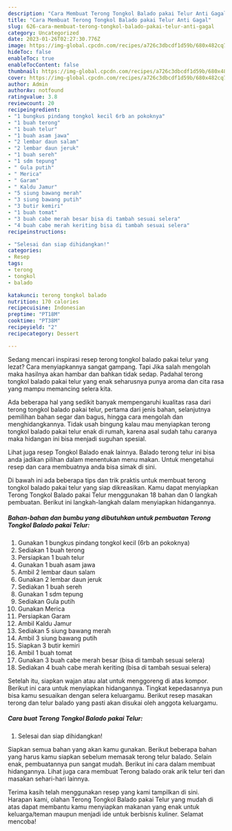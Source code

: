 ```yaml
---
description: "Cara Membuat Terong Tongkol Balado pakai Telur Anti Gagal"
title: "Cara Membuat Terong Tongkol Balado pakai Telur Anti Gagal"
slug: 626-cara-membuat-terong-tongkol-balado-pakai-telur-anti-gagal
category: Uncategorized
date: 2023-01-26T02:27:30.776Z
image: https://img-global.cpcdn.com/recipes/a726c3dbcdf1d59b/680x482cq70/terong-tongkol-balado-pakai-telur-foto-resep-utama.jpg
hideToc: false
enableToc: true
enableTocContent: false
thumbnail: https://img-global.cpcdn.com/recipes/a726c3dbcdf1d59b/680x482cq70/terong-tongkol-balado-pakai-telur-foto-resep-utama.jpg
cover: https://img-global.cpcdn.com/recipes/a726c3dbcdf1d59b/680x482cq70/terong-tongkol-balado-pakai-telur-foto-resep-utama.jpg
author: Admin
authorAv: notfound
ratingvalue: 3.8
reviewcount: 20
recipeingredient:
- "1 bungkus pindang tongkol kecil 6rb an pokoknya"
- "1 buah terong"
- "1 buah telur"
- "1 buah asam jawa"
- "2 lembar daun salam"
- "2 lembar daun jeruk"
- "1 buah sereh"
- "1 sdm tepung"
- " Gula putih"
- " Merica"
- " Garam"
- " Kaldu Jamur"
- "5 siung bawang merah"
- "3 siung bawang putih"
- "3 butir kemiri"
- "1 buah tomat"
- "3 buah cabe merah besar bisa di tambah sesuai selera"
- "4 buah cabe merah keriting bisa di tambah sesuai selera"
recipeinstructions:

- "Selesai dan siap dihidangkan!"
categories:
- Resep
tags:
- terong
- tongkol
- balado

katakunci: terong tongkol balado 
nutrition: 170 calories
recipecuisine: Indonesian
preptime: "PT18M"
cooktime: "PT38M"
recipeyield: "2"
recipecategory: Dessert

---
```



Sedang mencari inspirasi resep terong tongkol balado pakai telur yang lezat? Cara menyiapkannya sangat gampang. Tapi Jika salah mengolah maka hasilnya akan hambar dan bahkan tidak sedap. Padahal terong tongkol balado pakai telur yang enak seharusnya punya aroma dan cita rasa yang mampu memancing selera kita.


Ada beberapa hal yang sedikit banyak mempengaruhi kualitas rasa dari terong tongkol balado pakai telur, pertama dari jenis bahan, selanjutnya pemilihan bahan segar dan bagus, hingga cara mengolah dan menghidangkannya. Tidak usah bingung kalau mau menyiapkan terong tongkol balado pakai telur enak di rumah, karena asal sudah tahu caranya maka hidangan ini bisa menjadi suguhan spesial.

Lihat juga resep Tongkol Balado enak lainnya. Balado terong telur ini bisa anda jadikan pilihan dalam menentukan menu makan. Untuk mengetahui resep dan cara membuatnya anda bisa simak di sini.


Di bawah ini ada beberapa tips dan trik praktis untuk membuat terong tongkol balado pakai telur yang siap dikreasikan. Kamu dapat menyiapkan Terong Tongkol Balado pakai Telur menggunakan 18 bahan dan 0 langkah pembuatan. Berikut ini langkah-langkah dalam menyiapkan hidangannya.

<!--inarticleads1-->

##### Bahan-bahan dan bumbu yang dibutuhkan untuk pembuatan Terong Tongkol Balado pakai Telur:

1. Gunakan 1 bungkus pindang tongkol kecil (6rb an pokoknya)
1. Sediakan 1 buah terong
1. Persiapkan 1 buah telur
1. Gunakan 1 buah asam jawa
1. Ambil 2 lembar daun salam
1. Gunakan 2 lembar daun jeruk
1. Sediakan 1 buah sereh
1. Gunakan 1 sdm tepung
1. Sediakan  Gula putih
1. Gunakan  Merica
1. Persiapkan  Garam
1. Ambil  Kaldu Jamur
1. Sediakan 5 siung bawang merah
1. Ambil 3 siung bawang putih
1. Siapkan 3 butir kemiri
1. Ambil 1 buah tomat
1. Gunakan 3 buah cabe merah besar (bisa di tambah sesuai selera)
1. Sediakan 4 buah cabe merah keriting (bisa di tambah sesuai selera)


Setelah itu, siapkan wajan atau alat untuk menggoreng di atas kompor. Berikut ini cara untuk menyiapkan hidangannya. Tingkat kepedasannya pun bisa kamu sesuaikan dengan selera keluargamu. Berikut resep masakan terong dan telur balado yang pasti akan disukai oleh anggota keluargamu. 

<!--inarticleads2-->

##### Cara buat Terong Tongkol Balado pakai Telur:


1. Selesai dan siap dihidangkan!

Siapkan semua bahan yang akan kamu gunakan. Berikut beberapa bahan yang harus kamu siapkan sebelum memasak terong telur balado. Selain enak, pembuatannya pun sangat mudah. Berikut ini cara dalam membuat hidangannya. Lihat juga cara membuat Terong balado orak arik telur teri dan masakan sehari-hari lainnya. 

Terima kasih telah menggunakan resep yang kami tampilkan di sini. Harapan kami, olahan Terong Tongkol Balado pakai Telur yang mudah di atas dapat membantu kamu menyiapkan makanan yang enak untuk keluarga/teman maupun menjadi ide untuk berbisnis kuliner. Selamat mencoba!
